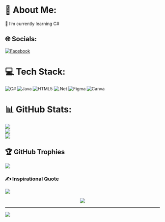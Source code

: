 # 💫 About Me:
🌱 I’m currently learning C#


## 🌐 Socials:
[![Facebook](https://img.shields.io/badge/Facebook-%231877F2.svg?logo=Facebook&logoColor=white)](https://facebook.com/https://www.facebook.com/SolisAngeloM/) 

# 💻 Tech Stack:
![C#](https://img.shields.io/badge/c%23-%23239120.svg?style=for-the-badge&logo=c-sharp&logoColor=white) ![Java](https://img.shields.io/badge/java-%23ED8B00.svg?style=for-the-badge&logo=java&logoColor=white) ![HTML5](https://img.shields.io/badge/html5-%23E34F26.svg?style=for-the-badge&logo=html5&logoColor=white) ![.Net](https://img.shields.io/badge/.NET-5C2D91?style=for-the-badge&logo=.net&logoColor=white) 	![Figma](https://img.shields.io/badge/figma-%23F24E1E.svg?style=for-the-badge&logo=figma&logoColor=white) ![Canva](https://img.shields.io/badge/Canva-%2300C4CC.svg?style=for-the-badge&logo=Canva&logoColor=white)
# 📊 GitHub Stats:
![](https://github-readme-stats.vercel.app/api?username=angelosolis&theme=dark&hide_border=false&include_all_commits=false&count_private=false)<br/>
![](https://github-readme-streak-stats.herokuapp.com/?user=angelosolis&theme=dark&hide_border=false)<br/>
![](https://github-readme-stats.vercel.app/api/top-langs/?username=angelosolis&theme=dark&hide_border=false&include_all_commits=false&count_private=false&layout=compact)

## 🏆 GitHub Trophies
![](https://github-profile-trophy.vercel.app/?username=angelosolis&theme=darkhub&no-frame=false&no-bg=false&margin-w=4)

### ✍️ Inspirational Quote
![](https://quotes-github-readme.vercel.app/api?type=vetical&theme=radical)

<div align="center"><img src="https://spotify-github-profile.vercel.app/api/view?uid=31mow4jrssxoljpj7a6mqsbvnowa&cover_image=true&theme=default&show_offline=false&background_color=121212&interchange=false&bar_color_cover=true" /></div>  

---
[![](https://visitcount.itsvg.in/api?id=angelosolis&icon=0&color=0)](https://visitcount.itsvg.in)


